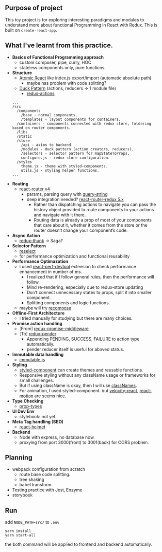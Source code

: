 ## Purpose of project

This toy project is for exploring interesting paradigms and modules to understand more about functional Programming in React with Redux. This is built on `create-react-app`.

## What I've learnt from this practice.

- **Basics of Functional Programming approach**
  - custom composer, pipe, curry, HOC
  - stateless components only, pure functions.
- **Structure**
  - [Atomic React](https://arc.js.org/) like index.js export/import (automatic absolute path)
    - maybe has problem with code splitting?
  - [Duck Pattern](https://github.com/erikras/ducks-modular-redux) (actions, reducers -> 1 module file)
    - [redux-actions](https://github.com/reduxactions/redux-actions)
  ```
  ...
  /src
    /components
      /base - normal components.
      /templates - layout components for containers.
    /containers - components connected with redux store, foldering based on router components.
    /libs
    /static
    /store
      /api - axios to backend.
      /modules - duck pattern (action creators, reducers).
      /selectors - selector pattern for mapStateToProps.
      configure.js - redux store configuration.
    /styles
      theme.js - theme with styled-components.
      utils.js - styling helper functions.
  ...
  ```
- **Routing**
  - [react-router v4](https://reacttraining.com/react-router/web/guides/quick-start)
    - params, parsing query with [query-string](https://github.com/sindresorhus/query-string)
    - deep integration needed? [react-router-redux 5.x ](https://github.com/reacttraining/react-router/tree/master/packages/react-router-redux)
      - Rather than dispatching actions to navigate you can pass the history object provided to route components to your actions and navigate with it there.
      - Routing data is already a prop of most of your components that care about it, whether it comes from the store or the router doesn’t change your component’s code.
- **Async Action**
  - [redux-thunk](https://github.com/gaearon/redux-thunk) -> Saga?
- **Selector Pattern**
  - [reselect](https://github.com/reactjs/reselect)
  - for performance optimization and functional reusability
- **Performance Optimazation**
  - I used [react-perf-devtool](https://github.com/nitin42/react-perf-devtool/blob/master/README.md) extension to check performance enhancement in number of ms.
    - I realized that if I follow general rules, then the performance will follow.
    - Mind re-rendering, especially due to redux-store updating
    - Don't connect unnecessary states to props, split it into smaller component.
    - Splitting components and logic functions.
  - maybe will try [recompose](https://github.com/acdlite/recompose)
- **Offline-First Architecture**
  - I tried manually for studying but there are many choices.
- **Promise action handling**
  - [From] [redux-promise-middleware](https://github.com/pburtchaell/redux-promise-middleware)
  - [To] [redux-pender](https://github.com/velopert/redux-pender)
    - Appending PENDING, SUCCESS, FAILURE to action type automatically.
    - pender reducer itself is useful for aboved status.
- **Immutable data handling**
  - [immutable.js](https://facebook.github.io/immutable-js/)
- **Styling**
  - [styled-component](https://www.styled-components.com/) can create themes and reusable functions.
  - Responsive styling without any className usage or frameworks for small challenges.
  - But if using className is okay, then I will use [classNames](https://www.npmjs.com/package/classnames).
  - For animation, I used styled-component. but [velocity-react](https://github.com/google-fabric/velocity-react), [react-motion](https://github.com/chenglou/react-motion) are seems nice.
- **Type Checking**
  - [prop-types](https://www.npmjs.com/package/prop-types)
- **UI Dev Env**
  - stylebook: not yet.
- **Meta Tag handling (SEO)**
  - [react-helmet](https://github.com/nfl/react-helmet)
- **Backend**
  - Node with express, no database now.
  - proxying from port 3000(front) to 3001(back) for CORS problem.

## Planning
- webpack configuration from scratch
  - route base code splitting.
  - tree shaking
  - babel transform
- Testing practice with Jest, Enzyme
- storybook

## Run

add `NODE_PATH=src/` to `.env`

```
yarn install
yarn start-all
```

the both command will be applied to frontend and backend automatically.
